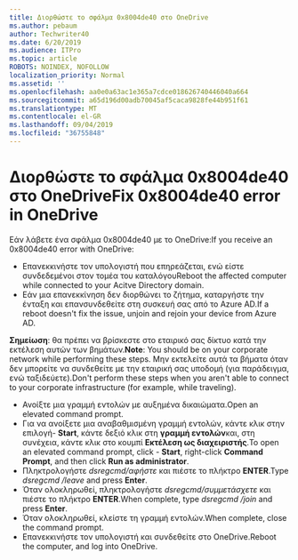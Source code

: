 ```yaml
---
title: Διορθώστε το σφάλμα 0x8004de40 στο OneDrive
ms.author: pebaum
author: Techwriter40
ms.date: 6/20/2019
ms.audience: ITPro
ms.topic: article
ROBOTS: NOINDEX, NOFOLLOW
localization_priority: Normal
ms.assetid: ''
ms.openlocfilehash: aa0e0a63ac1e365a7cdce018626740446040a664
ms.sourcegitcommit: a65d196d00adb70045af5caca9828fe44b951f61
ms.translationtype: MT
ms.contentlocale: el-GR
ms.lasthandoff: 09/04/2019
ms.locfileid: "36755848"
---
```

# <a name="fix-0x8004de40-error-in-onedrive"></a><span data-ttu-id="ce1d1-102">Διορθώστε το σφάλμα 0x8004de40 στο OneDrive</span><span class="sxs-lookup"><span data-stu-id="ce1d1-102">Fix 0x8004de40 error in OneDrive</span></span>

<span data-ttu-id="ce1d1-103">Εάν λάβετε ένα σφάλμα 0x8004de40 με το OneDrive:</span><span class="sxs-lookup"><span data-stu-id="ce1d1-103">If you receive an 0x8004de40 error with OneDrive:</span></span>

- <span data-ttu-id="ce1d1-104">Επανεκκινήστε τον υπολογιστή που επηρεάζεται, ενώ είστε συνδεδεμένοι στον τομέα του καταλόγου</span><span class="sxs-lookup"><span data-stu-id="ce1d1-104">Reboot the affected computer while connected to your Acitve Directory domain.</span></span>
- <span data-ttu-id="ce1d1-105">Εάν μια επανεκκίνηση δεν διορθώνει το ζήτημα, καταργήστε την ένταξη και επανσυνδεθείτε στη συσκευή σας από το Azure AD.</span><span class="sxs-lookup"><span data-stu-id="ce1d1-105">If a reboot doesn't fix the issue, unjoin and rejoin your device from Azure AD.</span></span> 

<span data-ttu-id="ce1d1-106">**Σημείωση**: θα πρέπει να βρίσκεστε στο εταιρικό σας δίκτυο κατά την εκτέλεση αυτών των βημάτων.</span><span class="sxs-lookup"><span data-stu-id="ce1d1-106">**Note**: You should be on your corporate network while performing these steps.</span></span> <span data-ttu-id="ce1d1-107">Μην εκτελείτε αυτά τα βήματα όταν δεν μπορείτε να συνδεθείτε με την εταιρική σας υποδομή (για παράδειγμα, ενώ ταξιδεύετε).</span><span class="sxs-lookup"><span data-stu-id="ce1d1-107">Don't perform these steps when you aren't able to connect to your corporate infrastructure (for example, while traveling).</span></span> 

- <span data-ttu-id="ce1d1-108">Ανοίξτε μια γραμμή εντολών με αυξημένα δικαιώματα.</span><span class="sxs-lookup"><span data-stu-id="ce1d1-108">Open an elevated command prompt.</span></span> 
- <span data-ttu-id="ce1d1-109">Για να ανοίξετε μια αναβαθμισμένη γραμμή εντολών, κάντε κλικ στην επιλογή- **Start**, κάντε δεξιό κλικ στη **γραμμή εντολών**και, στη συνέχεια, κάντε κλικ στο κουμπί **Εκτέλεση ως διαχειριστής**.</span><span class="sxs-lookup"><span data-stu-id="ce1d1-109">To open an elevated command prompt, click - **Start**, right-click **Command Prompt**, and then click **Run as administrator**.</span></span>
- <span data-ttu-id="ce1d1-110">Πληκτρολογήστε *dsregcmd/αφήστε* και πιέστε το πλήκτρο **ENTER**.</span><span class="sxs-lookup"><span data-stu-id="ce1d1-110">Type *dsregcmd /leave* and press **Enter**.</span></span>
- <span data-ttu-id="ce1d1-111">Όταν ολοκληρωθεί, πληκτρολογήστε *dsregcmd/συμμετάσχετε* και πιέστε το πλήκτρο **ENTER**.</span><span class="sxs-lookup"><span data-stu-id="ce1d1-111">When complete, type *dsregcmd /join* and press **Enter**.</span></span>
- <span data-ttu-id="ce1d1-112">Όταν ολοκληρωθεί, κλείστε τη γραμμή εντολών.</span><span class="sxs-lookup"><span data-stu-id="ce1d1-112">When complete, close the command prompt.</span></span>
- <span data-ttu-id="ce1d1-113">Επανεκκινήστε τον υπολογιστή και συνδεθείτε στο OneDrive.</span><span class="sxs-lookup"><span data-stu-id="ce1d1-113">Reboot the computer, and log into OneDrive.</span></span>